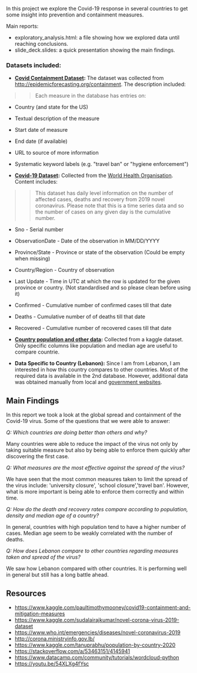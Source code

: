 In this project we explore the Covid-19 response in several countries to get some insight into prevention and containment measures.

Main reports:

- exploratory_analysis.html: a file showing how we explored data until reaching conclusions.
- slide_deck.slides: a quick presentation showing the main findings.

### Datasets included:

- **[Covid Containment Dataset][1]:** The dataset was collected from http://epidemicforecasting.org/containment. The description included:
>>Each measure in the database has entries on:
  - Country (and state for the US)
  - Textual description of the measure
  - Start date of measure
  - End date (if available)
  - URL to source of more information
  - Systematic keyword labels (e.g. "travel ban" or "hygiene enforcement")

- **[Covid-19 Dataset][2]:** Collected from the [World Health Organisation][3]. Content includes:
>> This dataset has daily level information on the number of affected cases, deaths and recovery from 2019 novel coronavirus. Please note that this is a time series data and so the number of cases on any given day is the cumulative number.
  - Sno - Serial number
  - ObservationDate - Date of the observation in MM/DD/YYYY
  - Province/State - Province or state of the observation (Could be empty when missing)
  - Country/Region - Country of observation
  - Last Update - Time in UTC at which the row is updated for the given province or country. (Not standardised and so please clean before using it)
  - Confirmed - Cumulative number of confirmed cases till that date
  - Deaths - Cumulative number of of deaths till that date
  - Recovered - Cumulative number of recovered cases till that date
- **[Country population and other data][5]:** Collected from a kaggle dataset. Only specific columns like population and median age are useful to compare countrie.
  
- **Data Specific to Country (Lebanon):** Since I am from Lebanon, I am interested in how this country compares to other countries. Most of the required data is available in the 2nd database. However, additional data was obtained manually from local and [government websites][4].


[1]:https://www.kaggle.com/paultimothymooney/covid19-containment-and-mitigation-measures
[2]:https://www.kaggle.com/sudalairajkumar/novel-corona-virus-2019-dataset
[3]:https://www.who.int/emergencies/diseases/novel-coronavirus-2019
[4]:http://corona.ministryinfo.gov.lb/
[5]:https://www.kaggle.com/tanuprabhu/population-by-country-2020

## Main Findings 

In this report we took a look at the global spread and containment of the Covid-19 virus. Some of the questions that we were able to answer:

*Q: Which countries are doing better than others and why?*

Many countries were able to reduce the impact of the virus not only by taking suitable measure but also by being able to enforce them quickly after discovering the first case.

*Q: What measures are the most effective against the spread of the virus?*

We have seen that the most common measures taken to limit the spread of the virus include: 'university closure', 'school closure','travel ban'. However, what is more important is being able to enforce them correctly and within time.

*Q: How do the death and recovery rates compare according to population, density and median age of a country?*

In general, countries with high population tend to have a higher number of cases. Median age seem to be weakly correlated with the number of deaths. 

*Q: How does Lebanon compare to other countries regarding measures taken and spread of the virus?*

We saw how Lebanon compared with other countries. It is performing well in general but still has a long battle ahead.

## Resources

- https://www.kaggle.com/paultimothymooney/covid19-containment-and-mitigation-measures
- https://www.kaggle.com/sudalairajkumar/novel-corona-virus-2019-dataset
- https://www.who.int/emergencies/diseases/novel-coronavirus-2019
- http://corona.ministryinfo.gov.lb/
- https://www.kaggle.com/tanuprabhu/population-by-country-2020
- https://stackoverflow.com/a/53463151/4145941
- https://www.datacamp.com/community/tutorials/wordcloud-python
- https://youtu.be/54XLXg4fYsc
